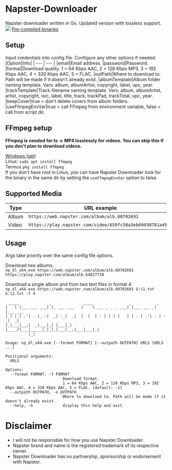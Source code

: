 # Napster-Downloader
Napster downloader written in Go.
Updated version with lossless support.
![](https://i.imgur.com/O7MSizK.png)
[Pre-compiled binaries](https://github.com/Sorrow446/Napster-Downloader/releases/latest)

## Setup
Input credentials into config file.
Configure any other options if needed.
|Option|Info|
| --- | --- |
|email|Email address.
|password|Password.
|format|Download quality. 1 = 64 Kbps AAC, 2 = 128 Kbps MP3, 3 = 192 Kbps AAC, 4 = 320 Kbps AAC, 5 = FLAC.
|outPath|Where to download to. Path will be made if it doesn't already exist.
|albumTemplate|Album folder naming template. Vars: album, albumArtist, copyright, label, upc, year.
|trackTemplate|Track filename naming template. Vars: album, albumArtist, artist, copyright, isrc, label, title, track, trackPad, trackTotal, upc, year.
|keepCover|true = don't delete covers from album folders.
|useFfmpegEnvVar|true = call FFmpeg from environment variable, false = call from script dir.

## FFmpeg setup
**FFmpeg is needed for ts -> MP4 losslessly for videos. You can skip this if you don't plan to download videos.**

[Windows (gpl)](https://github.com/BtbN/FFmpeg-Builds/releases)    
Linux: `sudo apt install ffmpeg`    
Termux `pkg install ffmpeg`    
If you don't have root in Linux, you can have Napster Downloader look for the binary in the same dir by setting the `useFfmpegEnvVar` option to false.

## Supported Media
|Type|URL example|
| --- | --- |
|Album|`https://web.napster.com/album/alb.60702691`
|Video|`https://play.napster.com/video/659fc58a3eb69030781a4969`

## Usage
Args take priority over the same config file options.

Download two albums:   
`np_dl_x64.exe https://web.napster.com/album/alb.60702691 https://play.napster.com/album/alb.64027739`

Download a single album and from two text files in format 4:   
`np_dl_x64.exe https://web.napster.com/album/alb.60702691 G:\1.txt G:\2.txt -f 4`

```
 _____             _              ____                _           _
|   | |___ ___ ___| |_ ___ ___   |    \ ___ _ _ _ ___| |___ ___ _| |___ ___
| | | | .'| . |_ -|  _| -_|  _|  |  |  | . | | | |   | | . | .'| . | -_|  _|
|_|___|__,|  _|___|_| |___|_|    |____/|___|_____|_|_|_|___|__,|___|___|_|
          |_|

Usage: np_dl_x64.exe [--format FORMAT] [--outpath OUTPATH] URLS [URLS ...]

Positional arguments:
  URLS

Options:
  --format FORMAT, -f FORMAT
                         Download format.
                         1 = 64 Kbps AAC, 2 = 128 Kbps MP3, 3 = 192 Kbps AAC, 4 = 320 Kbps AAC, 5 = FLAC. [default: -1]
  --outpath OUTPATH, -o OUTPATH
                         Where to download to. Path will be made if it doesn't already exist.
  --help, -h             display this help and exit
  ```
   
# Disclaimer
- I will not be responsible for how you use Napster Downloader.    
- Napster brand and name is the registered trademark of its respective owner.    
- Napster Downloader has no partnership, sponsorship or endorsement with Napster.
